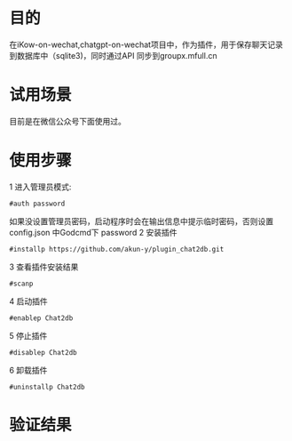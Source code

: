 # 目的
在iKow-on-wechat,chatgpt-on-wechat项目中，作为插件，用于保存聊天记录到数据库中（sqlite3)，同时通过API 同步到groupx.mfull.cn

# 试用场景
目前是在微信公众号下面使用过。

# 使用步骤
1 进入管理员模式:
```
#auth password
```
如果没设置管理员密码，启动程序时会在输出信息中提示临时密码，否则设置 config.json 中Godcmd下 password
2 安装插件
```
#installp https://github.com/akun-y/plugin_chat2db.git
```
3 查看插件安装结果
```
#scanp
```
4 启动插件
```
#enablep Chat2db
```
5 停止插件
```
#disablep Chat2db
```
6 卸载插件
```
#uninstallp Chat2db
```


# 验证结果

